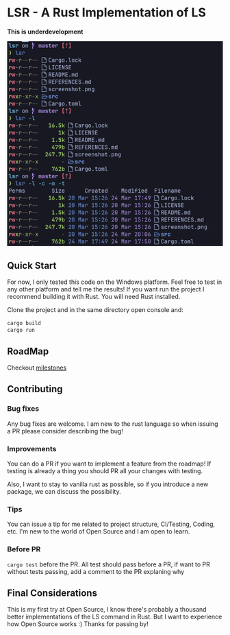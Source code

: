 # LSR - A Rust Implementation of LS

**This is underdevelopment**

![Screenshots of lsr](image.png)

## Quick Start

For now, I only tested this code on the Windows platform. Feel free to test in any other platform and tell me the results!
If you want run the project I recommend building it with Rust.
You will need Rust installed.

Clone the project and in the same directory open console and:

```console
cargo build
cargo run
```

## RoadMap

Checkout [milestones](https://github.com/schneiderchristopher/lsr/milestones)

## Contributing

### Bug fixes

Any bug fixes are welcome. I am new to the rust language so when issuing a PR please consider describing the bug!


### Improvements

You can do a PR if you want to implement a feature from the roadmap! If testing is already a thing you should PR all your changes with testing.

Also, I want to stay to vanilla rust as possible, so if you introduce a new package, we can discuss the possibility.

### Tips

You can issue a tip for me related to project structure, CI/Testing, Coding, etc. I'm new to the world of Open Source and I am open to learn.

### Before PR

``cargo test`` before the PR. All test should pass before a PR, if want to PR without tests passing, add a comment to the PR explaning why

## Final Considerations

This is my first try at Open Source, I know there's probably a thousand better implementations of the LS command in Rust. But I want to experience how Open Source works :) Thanks for passing by!
